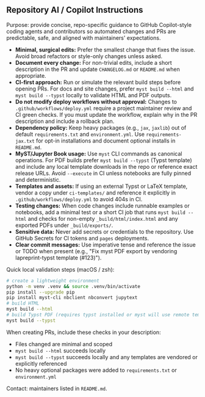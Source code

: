 ## Repository AI / Copilot Instructions

Purpose: provide concise, repo-specific guidance to GitHub Copilot-style coding agents and contributors so automated changes and PRs are predictable, safe, and aligned with maintainers' expectations.

- **Minimal, surgical edits:** Prefer the smallest change that fixes the issue. Avoid broad refactors or style-only changes unless asked.
- **Document every change:** For non-trivial edits, include a short description in the PR and update `CHANGELOG.md` or `README.md` when appropriate.
- **CI-first approach:** Run or simulate the relevant build steps before opening PRs. For docs and site changes, prefer `myst build --html` and `myst build --typst` locally to validate HTML and PDF outputs.
- **Do not modify deploy workflows without approval:** Changes to `.github/workflows/deploy.yml` require a project maintainer review and CI green checks. If you must update the workflow, explain why in the PR description and include a rollback plan.
- **Dependency policy:** Keep heavy packages (e.g., `jax`, `jaxlib`) out of default `requirements.txt` and `environment.yml`. Use `requirements-jax.txt` for opt-in installations and document optional installs in `README.md`.
- **MyST/Jupyter Book usage:** Use `myst` CLI commands as canonical operations. For PDF builds prefer `myst build --typst` (Typst template) and include any local template downloads in the repo or reference exact release URLs. Avoid `--execute` in CI unless notebooks are fully pinned and deterministic.
- **Templates and assets:** If using an external Typst or LaTeX template, vendor a copy under `ci-templates/` and reference it explicitly in `.github/workflows/deploy.yml` to avoid 404s in CI.
- **Testing changes:** When code changes include runnable examples or notebooks, add a minimal test or a short CI job that runs `myst build --html` and checks for non-empty `_build/html/index.html` and any exported PDFs under `_build/exports/`.
- **Sensitive data:** Never add secrets or credentials to the repository. Use GitHub Secrets for CI tokens and `pages` deployments.
- **Clear commit messages:** Use imperative tense and reference the issue or TODO when present (e.g., "Fix myst PDF export by vendoring lapreprint-typst template (#123)").

Quick local validation steps (macOS / zsh):

```bash
# create a lightweight environment
python -m venv .venv && source .venv/bin/activate
pip install --upgrade pip
pip install myst-cli nbclient nbconvert jupytext
# build HTML
myst build --html
# build Typst PDF (requires typst installed or myst will use remote template)
myst build --typst
```

When creating PRs, include these checks in your description:
- Files changed are minimal and scoped
- `myst build --html` succeeds locally
- `myst build --typst` succeeds locally and any templates are vendored or explicitly referenced
- No heavy optional packages were added to `requirements.txt` or `environment.yml`

Contact: maintainers listed in `README.md`.
